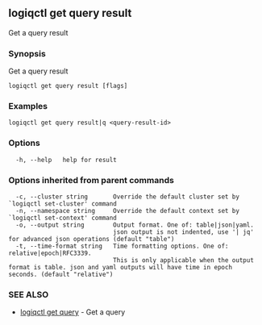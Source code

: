 ## logiqctl get query result

Get a query result

### Synopsis

Get a query result

```
logiqctl get query result [flags]
```

### Examples

```
logiqctl get query result|q <query-result-id>
```

### Options

```
  -h, --help   help for result
```

### Options inherited from parent commands

```
  -c, --cluster string       Override the default cluster set by `logiqctl set-cluster' command
  -n, --namespace string     Override the default context set by `logiqctl set-context' command
  -o, --output string        Output format. One of: table|json|yaml. 
                             json output is not indented, use '| jq' for advanced json operations (default "table")
  -t, --time-format string   Time formatting options. One of: relative|epoch|RFC3339. 
                             This is only applicable when the output format is table. json and yaml outputs will have time in epoch seconds. (default "relative")
```

### SEE ALSO

* [logiqctl get query](logiqctl_get_query.md)	 - Get a query


